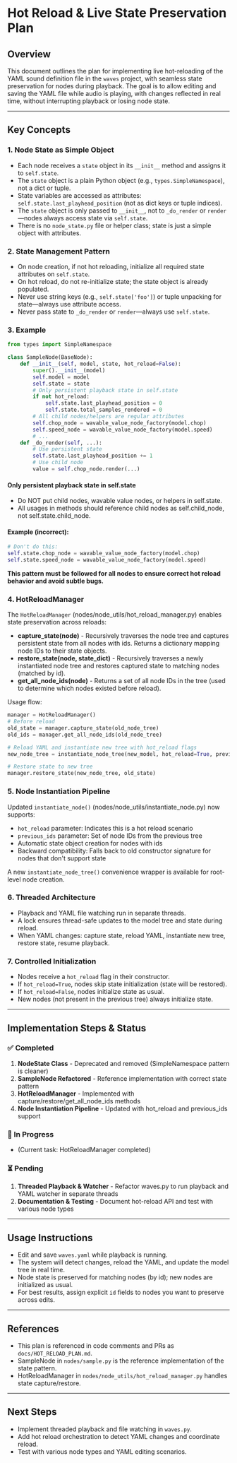 # Hot Reload & Live State Preservation Plan

## Overview
This document outlines the plan for implementing live hot-reloading of the YAML sound definition file in the `waves` project, with seamless state preservation for nodes during playback. The goal is to allow editing and saving the YAML file while audio is playing, with changes reflected in real time, without interrupting playback or losing node state.

---

## Key Concepts

### 1. Node State as Simple Object
- Each node receives a `state` object in its `__init__` method and assigns it to `self.state`.
- The `state` object is a plain Python object (e.g., `types.SimpleNamespace`), not a dict or tuple.
- State variables are accessed as attributes: `self.state.last_playhead_position` (not as dict keys or tuple indices).
- The `state` object is only passed to `__init__`, not to `_do_render` or `render`—nodes always access state via `self.state`.
- There is no `node_state.py` file or helper class; state is just a simple object with attributes.

### 2. State Management Pattern
- On node creation, if not hot reloading, initialize all required state attributes on `self.state`.
- On hot reload, do not re-initialize state; the state object is already populated.
- Never use string keys (e.g., `self.state['foo']`) or tuple unpacking for state—always use attribute access.
- Never pass state to `_do_render` or `render`—always use `self.state`.

### 3. Example
```python
from types import SimpleNamespace

class SampleNode(BaseNode):
    def __init__(self, model, state, hot_reload=False):
        super().__init__(model)
        self.model = model
        self.state = state
        # Only persistent playback state in self.state
        if not hot_reload:
            self.state.last_playhead_position = 0
            self.state.total_samples_rendered = 0
        # All child nodes/helpers are regular attributes
        self.chop_node = wavable_value_node_factory(model.chop)
        self.speed_node = wavable_value_node_factory(model.speed)
        # ...
    def _do_render(self, ...):
        # Use persistent state
        self.state.last_playhead_position += 1
        # Use child node
        value = self.chop_node.render(...)
```

#### Only persistent playback state in self.state
- Do NOT put child nodes, wavable value nodes, or helpers in self.state.
- All usages in methods should reference child nodes as self.child_node, not self.state.child_node.

#### Example (incorrect):
```python
# Don't do this:
self.state.chop_node = wavable_value_node_factory(model.chop)
self.state.speed_node = wavable_value_node_factory(model.speed)
```

**This pattern must be followed for all nodes to ensure correct hot reload behavior and avoid subtle bugs.**

### 4. HotReloadManager
The `HotReloadManager` (nodes/node_utils/hot_reload_manager.py) enables state preservation across reloads:

- **capture_state(node)** - Recursively traverses the node tree and captures persistent state from all nodes with ids. Returns a dictionary mapping node IDs to their state objects.
- **restore_state(node, state_dict)** - Recursively traverses a newly instantiated node tree and restores captured state to matching nodes (matched by id).
- **get_all_node_ids(node)** - Returns a set of all node IDs in the tree (used to determine which nodes existed before reload).

Usage flow:
```python
manager = HotReloadManager()
# Before reload
old_state = manager.capture_state(old_node_tree)
old_ids = manager.get_all_node_ids(old_node_tree)

# Reload YAML and instantiate new tree with hot_reload flags
new_node_tree = instantiate_node_tree(new_model, hot_reload=True, previous_ids=old_ids)

# Restore state to new tree
manager.restore_state(new_node_tree, old_state)
```

### 5. Node Instantiation Pipeline
Updated `instantiate_node()` (nodes/node_utils/instantiate_node.py) now supports:
- `hot_reload` parameter: Indicates this is a hot reload scenario
- `previous_ids` parameter: Set of node IDs from the previous tree
- Automatic state object creation for nodes with ids
- Backward compatibility: Falls back to old constructor signature for nodes that don't support state

A new `instantiate_node_tree()` convenience wrapper is available for root-level node creation.

### 6. Threaded Architecture
- Playback and YAML file watching run in separate threads.
- A lock ensures thread-safe updates to the model tree and state during reload.
- When YAML changes: capture state, reload YAML, instantiate new tree, restore state, resume playback.

### 7. Controlled Initialization
- Nodes receive a `hot_reload` flag in their constructor.
- If `hot_reload=True`, nodes skip state initialization (state will be restored).
- If `hot_reload=False`, nodes initialize state as usual.
- New nodes (not present in the previous tree) always initialize state.

---

## Implementation Steps & Status

### ✅ Completed
1. **NodeState Class** - Deprecated and removed (SimpleNamespace pattern is cleaner)
2. **SampleNode Refactored** - Reference implementation with correct state pattern
3. **HotReloadManager** - Implemented with capture/restore/get_all_node_ids methods
4. **Node Instantiation Pipeline** - Updated with hot_reload and previous_ids support

### 🔄 In Progress
- (Current task: HotReloadManager completed)

### ⏳ Pending
1. **Threaded Playback & Watcher** - Refactor waves.py to run playback and YAML watcher in separate threads
2. **Documentation & Testing** - Document hot-reload API and test with various node types

---

## Usage Instructions

- Edit and save `waves.yaml` while playback is running.
- The system will detect changes, reload the YAML, and update the model tree in real time.
- Node state is preserved for matching nodes (by id); new nodes are initialized as usual.
- For best results, assign explicit `id` fields to nodes you want to preserve across edits.

---

## References
- This plan is referenced in code comments and PRs as `docs/HOT_RELOAD_PLAN.md`.
- SampleNode in `nodes/sample.py` is the reference implementation of the state pattern.
- HotReloadManager in `nodes/node_utils/hot_reload_manager.py` handles state capture/restore.

---

## Next Steps
- Implement threaded playback and file watching in `waves.py`.
- Add hot reload orchestration to detect YAML changes and coordinate reload.
- Test with various node types and YAML editing scenarios.
